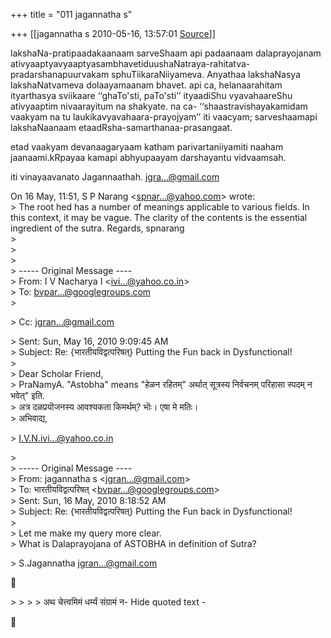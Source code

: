 +++
title = "011 jagannatha s"

+++
[[jagannatha s	2010-05-16, 13:57:01 [Source](https://groups.google.com/g/bvparishat/c/UY8NbmB5FtY)]]



lakshaNa-pratipaadakaanaam sarveShaam api padaanaam dalaprayojanam  
ativyaaptyavyaaptyasambhavetiduushaNatraya-rahitatva-  
pradarshanapuurvakam sphuTiikaraNiiyameva. Anyathaa lakshaNasya  
lakshaNatvameva dolaayamaanam bhavet. api ca, helanaarahitam  
ityarthasya sviikaare ‘‘ghaTo'sti, paTo'sti’’ ityaadiShu vyavahaareShu  
ativyaaptim nivaarayitum na shakyate. na ca- ‘‘shaastravishayakamidam  
vaakyam na tu laukikavyavahaara-prayojyam’’ iti vaacyam; sarveshaamapi  
lakshaNaanaam etaadRsha-samarthanaa-prasangaat.

etad vaakyam devanaagaryaam katham parivartaniiyamiti naaham  
jaanaami.kRpayaa kamapi abhyupaayam darshayantu vidvaamsah.

iti vinayaavanato Jagannaathah. [jgra...@gmail.com]()

On 16 May, 11:51, S P Narang \<[spnar...@yahoo.com]()\> wrote:  
\> The root hed has a number of meanings applicable to various fields. In this context, it may be vague. The clarity of the contents is the essential ingredient of the sutra. Regards, spnarang  
\>  
\>  
\>  
\> ----- Original Message ----  
\> From: I V Nacharya I \<[ivi...@yahoo.co.in]()\>  
\> To: [bvpar...@googlegroups.com]()  
\>  

\> Cc: [jgran...@gmail.com]()

  
\> Sent: Sun, May 16, 2010 9:09:45 AM  
\> Subject: Re: {भारतीयविद्वत्परिषत्} Putting the Fun back in Dysfunctional!  
\>  
\> Dear Scholar Friend,  
\> PraNamyA. "Astobha" means "हेळन रहितम्" अर्थात् सूत्रस्य निर्वचनम् परिहासा स्पदम् न भवेत्" इति.  
\> अत्र दळप्रयॊजनस्य आवश्यकता किमर्थम्? भॊः। एषा मे मतिः।  
\> अभिवाद्य,  

\> [I.V.N.ivi...@yahoo.co.in]()

  
\>  
\> ----- Original Message ----  
\> From: jagannatha s \<[jgran...@gmail.com]()\>  
\> To: भारतीयविद्वत्परिषत् \<[bvpar...@googlegroups.com]()\>  
\> Sent: Sun, 16 May, 2010 8:18:52 AM  
\> Subject: Re: {भारतीयविद्वत्परिषत्} Putting the Fun back in Dysfunctional!  
\>  
\> Let me make my query more clear.  
\> What is Dalaprayojana of ASTOBHA in definition of Sutra?  

\> S.Jagannatha [jgran...@gmail.com]()



\> \> \> \> अथ चेत्त्वमिमं धर्म्यं संग्रामं न- Hide quoted text -



